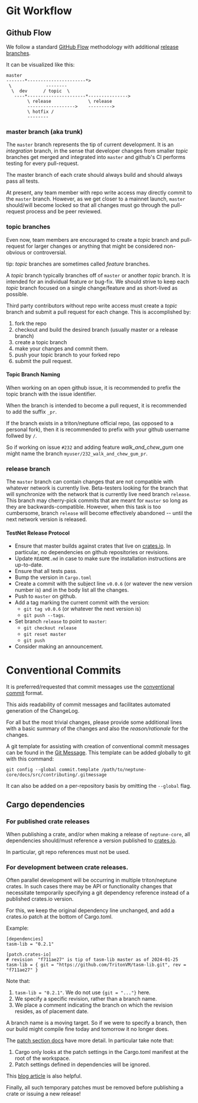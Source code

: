 # Git Workflow

## Github Flow

We follow a standard [GitHub Flow](https://docs.github.com/en/get-started/using-github/github-flow) methodology with additional [release branches](https://blog.bitsrc.io/git-branching-strategies-made-simple-af135de57000#c7ea).

It can be visualized like this:

```
master
-------*----------------------*>
 \             --------
  \  dev      / topic  \
   ----*----------------------*--------------->
        \ release              \ release
        ------------------>    --------->
        \ hotfix /
        --------
```

### master branch (aka trunk)

The `master` branch represents the tip of current development. It is an _integration_ branch, in the sense that developer changes from smaller _topic_ branches get merged and integrated into `master` and github's CI performs testing for every pull-request.

The master branch of each crate should always build and should always pass all tests.

At present, any team member with repo write access may directly commit to the `master` branch. However, as we get closer to a mainnet launch, `master` should/will become locked so that all changes must go through the pull-request process and be peer reviewed.

### topic branches

Even now, team members are encouraged to create a *topic* branch and pull-request for larger changes or anything that might be considered non-obvious or controversial.

tip: *topic* branches are sometimes called *feature* branches.

A *topic* branch typically branches off of `master` or another *topic* branch.  It is intended for an individual
feature or bug-fix.  We should strive to keep each *topic* branch focused on a single change/feature and as short-lived as possible.

Third party contributors without repo write access must create a *topic* branch and submit a pull request for each change.  This is accomplished by:
1. fork the repo
2. checkout and build the desired branch (usually master or a release branch)
3. create a topic branch
4. make your changes and commit them.
5. push your topic branch to your forked repo
6. submit the pull request.

#### Topic Branch Naming

When working on an open github issue, it is recommended to prefix the topic branch with the issue identifier.

When the branch is intended to become a pull request, it is recommended to add the suffix `_pr`.

If the branch exists in a triton/neptune official repo, (as opposed to a personal fork), then it is recommended to prefix with your github username follwed by `/`.

So if working on issue `#232` and adding feature *walk_and_chew_gum* one might name the branch `myuser/232_walk_and_chew_gum_pr`.

### release branch

The `master` branch can contain changes that are not compatible with whatever network is currently live. Beta-testers looking for the branch that will synchronize with the network that is currently live need branch `release`. This branch may cherry-pick commits that are meant for `master` so long as they are backwards-compatible. However, when this task is too cumbersome, branch `release` will become effectively abandoned -- until the next network version is released.

#### TestNet Release Protocol

 - Ensure that master builds against crates that live on [crates.io](https://crates.io). In particular, no dependencies on github repositories or revisions.
 - Update `README.md` in case to make sure the installation instructions are up-to-date.
 - Ensure that all tests pass.
 - Bump the version in `Cargo.toml`
 - Create a commit with the subject line `v0.0.6` (or watever the new version number is) and in the body list all the changes.
 - Push to `master` on github.
 - Add a tag marking the current commit with the version:
   - `git tag v0.0.6` (or whatever the next version is)
   - `git push --tags`.
 - Set branch `release` to point to `master`:
   - `git checkout release`
   - `git reset master`
   - `git push`
 - Consider making an announcement.

# Conventional Commits

It is preferred/requested that commit messages use the [conventional commit](https://www.conventionalcommits.org/en/v1.0.0/) format.

This aids readability of commit messages and facilitates automated generation of the ChangeLog.

For all but the most trivial changes, please provide some additional lines with a basic summary of the changes and also the _reason/rationale_ for the changes.

A git template for assisting with creation of conventional commit messages can be found in the [Git Message](contributing/git-message.md). This template can be added globally to git with this command:

```
git config --global commit.template /path/to/neptune-core/docs/src/contributing/.gitmessage
```

It can also be added on a per-repository basis by omitting the `--global` flag.

## Cargo dependencies

### For published crate releases

When publishing a crate, and/or when making a release of `neptune-core`, all dependencies should/must reference a version published to [crates.io](https://crates.io).

In particular, git repo references must not be used.

### For development between crate releases.

Often parallel development will be occurring in
multiple triton/neptune crates.  In such cases
there may be API or functionality changes that necessitate temporarily specifying a git dependency reference instead of a published crates.io version.

For this, we keep the original dependency line unchanged, and add a crates.io patch at the bottom of Cargo.toml.

Example:

```
[dependencies]
tasm-lib = "0.2.1"

[patch.crates-io]
# revision  "f711ae27" is tip of tasm-lib master as of 2024-01-25
tasm-lib = { git = "https://github.com/TritonVM/tasm-lib.git", rev = "f711ae27" }
```

Note that:
1. `tasm-lib = "0.2.1"`.  We do not use `{git = "..."}` here.
2. We specify a specific revision, rather than a branch name.
2. We place a comment indicating the branch on which the
revision resides, as of placement date.

A branch name is a moving target.  So if we were to specify a branch, then our build might compile fine today
and tomorrow it no longer does.

The [patch section docs](https://doc.rust-lang.org/cargo/reference/overriding-dependencies.html#the-patch-section) have more detail.  In particular take note that:

1. Cargo only looks at the patch settings in the Cargo.toml manifest at the root of the workspace.
2. Patch settings defined in dependencies will be ignored.

This [blog article](https://gatowololo.github.io/blog/cargo-patch/) is also helpful.


Finally, all such temporary patches must be removed before publishing a crate or issuing a new release!
